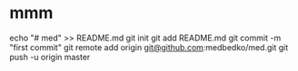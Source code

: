 # mmm
echo "# med" >> README.md git init git add README.md git commit -m "first commit" git remote add origin git@github.com:medbedko/med.git git push -u origin master
